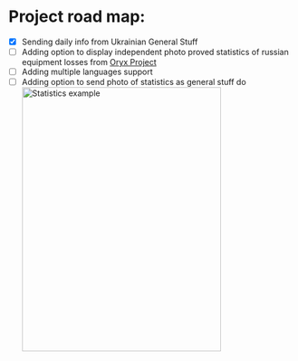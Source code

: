 # Project road map:

- [x] Sending daily info from Ukrainian General Stuff
- [ ] Adding option to display independent photo proved statistics of russian equipment losses from [Oryx Project](https://www.oryxspioenkop.com/2022/02/attack-on-europe-documenting-equipment.html)
- [ ] Adding multiple languages support
- [ ] Adding option to send photo of statistics as general stuff do
  <img alt="Statistics example" height="467" src="https://www.mil.gov.ua/assets/images/resources/70173/1087b800772fd01f19601608a7fc4273da3c2fc4.jpg" width="351.345"/>